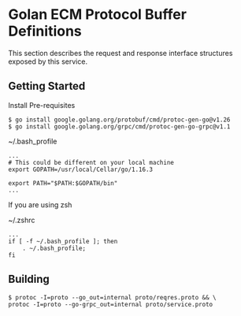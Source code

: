 # Golan ECM Protocol Buffer Definitions
This section describes the request and response interface structures exposed
by this service.

## Getting Started

Install Pre-requisites
```shell
$ go install google.golang.org/protobuf/cmd/protoc-gen-go@v1.26
$ go install google.golang.org/grpc/cmd/protoc-gen-go-grpc@v1.1
```

~/.bash_profile
```
...
# This could be different on your local machine
export GOPATH=/usr/local/Cellar/go/1.16.3

export PATH="$PATH:$GOPATH/bin"
...

```

If you are using zsh

~/.zshrc
```
...
if [ -f ~/.bash_profile ]; then
    . ~/.bash_profile;
fi
```

## Building

```shell
$ protoc -I=proto --go_out=internal proto/reqres.proto && \
protoc -I=proto --go-grpc_out=internal proto/service.proto
```
